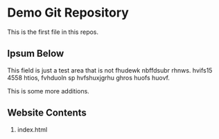 # Demo Git Repository

This is the first file in this repos.

## Ipsum Below

This field is just a test area that is not fhudewk nbffdsubr rhnws. hvifs15 4558 htios, fvhduoln sp hvfshuxjgrhu ghros huofs huovf.

This is some more additions.

## Website Contents

1. index.html